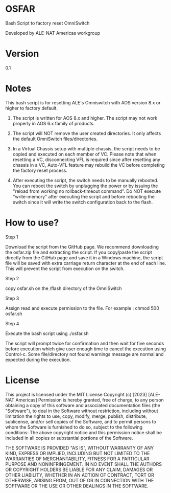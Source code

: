 # OSFAR

Bash Script to factory reset OmniSwitch

Developed by ALE-NAT Americas workgroup 


# Version

0.1

# Notes

This bash script is for resetting ALE's Omniswitch with AOS version 8.x or higher to factory default.

1. The script is written for AOS 8.x and higher. The script may not work properly in AOS 6.x family of products.

2. The script will NOT remove the user created directories. It only affects the default OmniSwitch files/directories.

3. In a Virtual Chassis setup with multiple chassis, the script needs to be copied and executed on each member of VC. 
Please note that when resetting a VC, disconnecting VFL is required since after resetting any chassis in a VC, Auto-VFL feature may rebuild the VC before completing the factory reset process.

4. After executing the script, the switch needs to be manually rebooted. You can reboot the switch by unplugging the power or by issuing the "reload from working no rollback-timeout command".
Do NOT execute "write-memory" after executing the script and before rebooting the switch since it will write the switch configuration back to the flash.


# How to use?

Step 1

Download the script from the GitHub page. We recommend downloading the osfar.zip file and extracting the script. If you copy/paste the script directly from the GitHub
page and save it in a Windows machine, the script file will be saved with extra carriage return character at the end of each line. This will prevent the script from execution on the switch.

Step 2
   
copy osfar.sh on the /flash directory of the OmniSwitch

Step 3

Assign read and execute permission to the file. For example : chmod 500 osfar.sh

Step 4

Execute the bash script using ./osfar.sh

The script will prompt twice for confirmation and then wait for five seconds before execution which give user enough time to cancel the execution using Control-c.
Some file/directory not found warnings message are normal and expected during the execution. 


# License
This project is licensed under the MIT License
Copyright (c) [2023] [ALE-NAT Americas]
Permission is hereby granted, free of charge, to any person obtaining a copy
of this software and associated documentation files (the "Software"), to deal
in the Software without restriction, including without limitation the rights
to use, copy, modify, merge, publish, distribute, sublicense, and/or sell
copies of the Software, and to permit persons to whom the Software is
furnished to do so, subject to the following conditions:
The above copyright notice and this permission notice shall be included in all
copies or substantial portions of the Software.

THE SOFTWARE IS PROVIDED "AS IS", WITHOUT WARRANTY OF ANY KIND, EXPRESS OR
IMPLIED, INCLUDING BUT NOT LIMITED TO THE WARRANTIES OF MERCHANTABILITY,
FITNESS FOR A PARTICULAR PURPOSE AND NONINFRINGEMENT. IN NO EVENT SHALL THE
AUTHORS OR COPYRIGHT HOLDERS BE LIABLE FOR ANY CLAIM, DAMAGES OR OTHER
LIABILITY, WHETHER IN AN ACTION OF CONTRACT, TORT OR OTHERWISE, ARISING FROM,
OUT OF OR IN CONNECTION WITH THE SOFTWARE OR THE USE OR OTHER DEALINGS IN THE
SOFTWARE.
